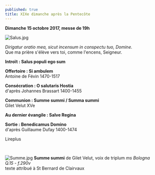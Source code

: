 ```yaml
---
published: true
title: XIXe dimanche après la Pentecôte
---
```

**Dimanche 15 octobre 2017, messe de 19h**  

![Salus.jpg]({{site.baseurl}}/images/Salus.jpg)

*Dirigatur oratio mea, sicut incensum in conspectu tuo, Domine.*  
Que ma prière s'élève vers toi, comme l'encens, Seigneur.

**Introït : Salus populi ego sum**

**Offertoire : Si ambulem**  
Antoine de Févin 1470-1517  

**Consécration : O salutaris Hostia**  
d'après Johannes Brassart 1400-1455

**Communion : Summe summi / Summa summi**  
Gilet Velut XVe

**Au dernier évangile : Salve Regina**  

**Sortie : Benedicamus Domino**  
d'après Guillaume Dufay 1400-1474

Lireplus

&nbsp;

![Summe.jpg]({{site.baseurl}}/images/Summe.jpg)
**Summe summi** de Gilet Velut, voix de triplum *ms Bologna Q.15 - f.290v*  
texte attribué à St Bernard de Clairvaux
